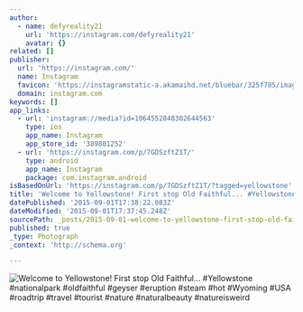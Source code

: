 ```yaml
---
author:
  - name: defyreality21
    url: 'https://instagram.com/defyreality21'
    avatar: {}
related: []
publisher:
  url: 'https://instagram.com/'
  name: Instagram
  favicon: 'https://instagramstatic-a.akamaihd.net/bluebar/325f785/images/ico/favicon.ico'
  domain: instagram.com
keywords: []
app_links:
  - url: 'instagram://media?id=1064552848302644563'
    type: ios
    app_name: Instagram
    app_store_id: '389801252'
  - url: 'https://instagram.com/p/7GDSzftZ1T/'
    type: android
    app_name: Instagram
    package: com.instagram.android
isBasedOnUrl: 'https://instagram.com/p/7GDSzftZ1T/?tagged=yellowstone'
title: 'Welcome to Yellowstone! First stop Old Faithful... #Yellowstone #nationalpark #oldfaithful #geyser #eruption #steam #hot #Wyoming #USA #roadtrip #travel #tourist #nature #naturalbeauty #natureisweird'
datePublished: '2015-09-01T17:38:22.083Z'
dateModified: '2015-09-01T17:37:45.248Z'
sourcePath: _posts/2015-09-01-welcome-to-yellowstone-first-stop-old-faithful-yellowst.md
published: true
_type: Photograph
_context: 'http://schema.org'

---
```

![Welcome to Yellowstone&excl; First stop Old Faithful&period;&period;&period; &num;Yellowstone &num;nationalpark &num;oldfaithful &num;geyser &num;eruption &num;steam &num;hot &num;Wyoming &num;USA &num;roadtrip &num;travel &num;tourist &num;nature &num;naturalbeauty &num;natureisweird](https://scontent.cdninstagram.com/hphotos-xfa1/t51.2885-15/e15/11887280_1121306444548061_1764753396_n.jpg)